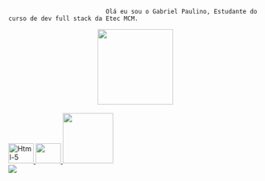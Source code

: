                                Olá eu sou o Gabriel Paulino, Estudante do curso de dev full stack da Etec MCM.
                                                  
<div align="center">
  <a href="https://github.com/projetosgppag">
    <img height="150em" src="https://github-readme-stats.vercel.app/api/top-langs/?username=projetosgppag&layout=compact&langs_count=16&theme=dracula"/>
</div>
<div style="display: inline_block "><br>
  <img aling="center" alt="Html-5" height="40" width="50" src="https://cdn.jsdelivr.net/gh/devicons/devicon/icons/html5/html5-plain-wordmark.svg">
  <img aling="center" alt"Css" height="40" width="50" src="https://cdn.jsdelivr.net/gh/devicons/devicon/icons/css3/css3-plain-wordmark.svg">
  <img aling="right" alt"fantasminha" heigh="100" width="100" src="https://i0.wp.com/www.edm2.com.br/blog/wp-content/uploads/2021/12/pixelart-480x480.jpg?resize=300%2C300&ssl=1">
  </div>
  <div>
    <a href="https://www.instagram.com/bielclashio/" target"_blank"><img src="https://img.shields.io/badge/Instagram-E4405F?style=for-the-      badge&logo=instagram&logoColor=white"
  </div>
      
